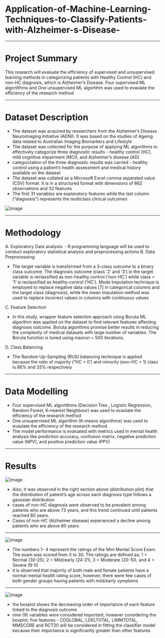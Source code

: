 # Application-of-Machine-Learning-Techniques-to-Classify-Patients-with-Alzheimer-s-Disease-
************************

# Project Summary
This research will evaluate the efficiency of supervised and unsupervised learning methods in categorizing patients with Healthy Control (HC) and non-HC diagnosis, which is Alzheimer’s Disease. Four supervised ML algortithms and One unsupervised ML algortihm was used to evaulate the efficiency of the research method

******************

# Dataset Description
- The dataset was acquired by researchers from the Alzheimer’s Disease Neuroimaging Initiative (ADNI). It was based on the studies of Ageing data related to Australian Imaging Biomarkers and Lifestyle
- The dataset was collected for the purpose of applying ML algorithms to effectively categorize three diagnostic results -
  healthy control (HC), mild cognitive impairment (MCI), and Alzheimer’s disease (AD)
- categorization of the three diagnostic results was carried - healthy control  using a patient’s health assessment and medical history available on the dataset
- The dataset was collated as a Microsoft Excel comma separated value (CSV) format. It is in a structured format with dimensions of 862 observations and 32 features
- The first 31 variables are explanatory features while the last column (“diagnosis”) represents the multiclass clinical outcomes

![image](https://github.com/seun-awonuga/Application-of-Machine-Learning-Techniques-to-Classify-Patients-with-Alzheimer-s-Disease-/assets/61943241/54888e78-6f10-4b17-ba76-8f64751a5b9a)

*********************

# Methodology
A. Exploratory Data analysis: - R programming language will be used to conduct exploratory statistical analysis and preprocessing actions 
B. Data Preprocessing:
- The target variable is transformed from a 3-class outcome to a binary class outcome. The diagnosis outcome (class ‘2’ and ‘3’) in the target variable is reclassified as non-healthy control (‘non-HC’) while class = ‘1’ is reclassified as healthy-control (‘HC’). Mode Imputation technique is employed to replace negative data values [7] in categorical columns and the target class (diagnosis), while the mean imputation method was used to replace incorrect values in columns with continuous values

C. Feature Selection
 - In this study, wrapper feature selection approach using Boruta ML algorithm was applied on the dataset to find relevant features affecting diagnosis outcome. Boruta algorithms promise better results in reducing the complexity of medical datasets with large number of variables. The Boruta function is tuned using maxrun = 500 iterations.

D. Class Balancing
 - The Random Up-Sampling (RUS) balancing technique is applied because the ratio of majority (“HC = 0’) and minority (non-HC = 1) class is 66% and 33% respectively

******************

# Data Modelling
- Four supervised ML algortithms (Decision Tree , Logistic Regression, Random Forest, K-nearest Neighbour) was used to evaulate the efficiency of the research method
- One unsupervised ML algortihm (K-means algorithms) was used to evaulate the efficiency of the research method
- The model performance is evaluated with metrics used in mental health analysis like prediction accuracy, confusion matrix, negative prediction value (NPV), and positive prediction value (PPV)

********************

# Results

![image](https://github.com/seun-awonuga/Application-of-Machine-Learning-Techniques-to-Classify-Patients-with-Alzheimer-s-Disease-/assets/61943241/b2c0bc2a-239c-485b-8eb4-a8f13c59b362)
- Also, it was observed in the right section above (distribution plot) that the distribution of patient’s age across each diagnosis type follows a gaussian distribution
- cases of non-HC diagnosis were observed to be prevalent among patients who are above 73 years, and this trend continued until patients reached 80 years.
- Cases of non-HC (Alzheimer disease) experienced a decline among patients who are above 80 years.

---

![image](https://github.com/seun-awonuga/Application-of-Machine-Learning-Techniques-to-Classify-Patients-with-Alzheimer-s-Disease-/assets/61943241/9ca82e23-397d-4ee1-8690-95bf99349982)
- The numbers 1- 4 represent the ratings of the Mini Mental Score Exam. The exam was scored from 0 to 30. The ratings are defined as; 1 = Normal (30-25), 2 = Mild/early (24-21), 3 = Moderate (20-10), and 4 = Severe (9-0)
- it is observed that majority of both male and female patients have a normal mental health rating score, however, there were few cases of both gender groups having patients with mild/early symptoms

---

![image](https://github.com/seun-awonuga/Application-of-Machine-Learning-Techniques-to-Classify-Patients-with-Alzheimer-s-Disease-/assets/61943241/03d7efb9-69c3-461a-a59b-b001d675a320)
- the boxplot shows the decreasing order of importance of each feature linked to the diagnosis outcome
- nine (9) variables were considered important, however considering the boxplot; five features - CDGLOBAL, LDELTOTAL, LIMMTOTAL, MMSCORE and RCT20 will be considered in fitting the classifier model because their importance is significantly greater than other features
